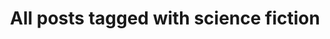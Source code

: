 ---
layout: tag
title: "All posts tagged with science fiction"
permalink: /weblog/tags/science-fiction/
taxonomy: science fiction
---